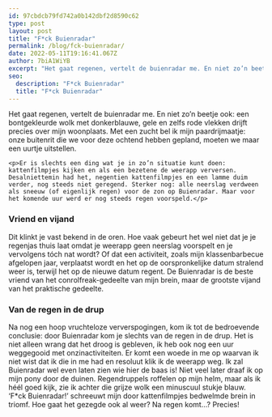 ```yaml
---
id: 97cbdcb79fd742a0b142dbf2d8590c62
type: post
layout: post
title: "F*ck Buienradar"
permalink: /blog/fck-buienradar/
date: 2022-05-11T19:16:41.067Z
author: 7biA1WiYB
excerpt: "Het gaat regenen, vertelt de buienradar me. En niet zo’n beetje ook: een bontgekleurde wolk met donkerblauwe, gele en zelfs rode vlekken drijft precies over mijn woonplaats. Met een zucht bel ik mijn paardrijmaatje: onze buitenrit die we voor deze ochtend hebben gepland, moeten we maar een uurtje uitstellen.  "
seo:
  description: "F*ck Buienradar"
  title: "F*ck Buienradar"
---
```

Het gaat regenen, vertelt de buienradar me. En niet zo’n beetje ook: een bontgekleurde wolk met donkerblauwe, gele en zelfs rode vlekken drijft precies over mijn woonplaats. Met een zucht bel ik mijn paardrijmaatje: onze buitenrit die we voor deze ochtend hebben gepland, moeten we maar een uurtje uitstellen.  

    <p>Er is slechts een ding wat je in zo’n situatie kunt doen: kattenfilmpjes kijken en als een bezetene de weerapp verversen. Desalniettemin had het, negentien kattenfilmpjes en een lamme duim verder, nog steeds niet geregend. Sterker nog: alle neerslag verdween als sneeuw (of eigenlijk regen) voor de zon op Buienradar. Maar voor het komende uur werd er nog steeds regen voorspeld.</p>
<h3>Vriend en vijand</h3>
<p>Dit klinkt je vast bekend in de oren. Hoe vaak gebeurt het wel niet dat je je regenjas thuis laat omdat je weerapp geen neerslag voorspelt en je vervolgens tóch nat wordt? Of dat een activiteit, zoals mijn klassenbarbecue afgelopen jaar, verplaatst wordt en het op de oorspronkelijke datum stralend weer is, terwijl het op de nieuwe datum regent. De Buienradar is de beste vriend van het conrolfreak-gedeelte van mijn brein, maar de grootste vijand van het praktische gedeelte.</p>
<h3>Van de regen in de drup</h3>
<p>Na nog een hoop vruchteloze ververspogingen, kom ik tot de bedroevende conclusie: door Buienradar kom je slechts van de regen in de drup. Het is niet alleen wrang dat het droog is gebleven, ik heb ook nog een uur weggegooid met onzinactiviteiten. Er komt een woede in me op waarvan ik niet wist dat ik die in me had en resoluut klik ik de weerapp weg. Ik zal Buienradar wel even laten zien wie hier de baas is! Niet veel later draaf ik op mijn pony door de duinen. Regendruppels roffelen op mijn helm, maar als ik héél goed kijk, zie ik achter die grijze wolk een minuscuul stukje blauw. ‘F*ck Buienradar!’ schreeuwt mijn door kattenfilmpjes bedwelmde brein in triomf. Hoe gaat het gezegde ook al weer? Na regen komt…? Precies!</p>  

